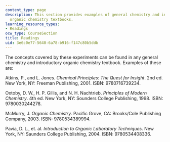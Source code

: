 ```yaml
---
content_type: page
description: This section provides examples of general chemistry and introductory
  organic chemistry textbooks.
learning_resource_types:
- Readings
ocw_type: CourseSection
title: Readings
uid: 3e6c0e77-5640-6a78-b916-f147c80b5ddb
---
```


The concepts covered by these experiments can be found in any general chemistry and introductory organic chemistry textbook. Examples of these are:

Atkins, P., and L. Jones. _Chemical Principles: The Quest for Insight_. 2nd ed. New York, NY: Freeman Publishing, 2001. ISBN: 9780716739234.

Oxtoby, D. W., H. P. Gillis, and N. H. Nachtrieb. _Principles of Modern Chemistry_. 4th ed. New York, NY: Sounders College Publishing, 1998. ISBN: 9780030244278.

McMurry, J. _Organic Chemistry_. Pacific Grove, CA: Brooks/Cole Publishing Company, 2003. ISBN: 9780534389994.

Pavia, D. L., et. al. _Introduction to Organic Laboratory Techniques_. New York, NY: Saunders College Publishing, 2004. ISBN: 9780534408336.